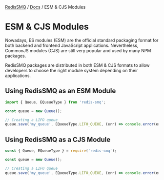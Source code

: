 [RedisSMQ](../README.md) / [Docs](README.md) / ESM & CJS Modules

# ESM & CJS Modules

Nowadays, ES modules (ESM) are the official standard packaging format for both backend and frontend JavaScript applications. Nevertheless, CommonJS modules (CJS) are still very popular and used by many NPM packages.

RedisSMQ packages are distributed in both ESM & CJS formats to allow developers to choose the right module system depending on their applications.

## Using RedisSMQ as an ESM Module

```javascript
import { Queue, EQueueType } from 'redis-smq';

const queue = new Queue();

// Creating a LIFO queue
queue.save('my_queue', EQueueType.LIFO_QUEUE, (err) => console.error(err));
```

## Using RedisSMQ as a CJS Module

```javascript
const { Queue, EQueueType } = require('redis-smq');

const queue = new Queue();

// Creating a LIFO queue
queue.save('my_queue', EQueueType.LIFO_QUEUE, (err) => console.error(err));
```
